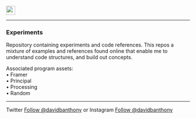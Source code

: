 <a href="http://davidbanthony.me" target="_blank"><img src="http://static1.squarespace.com/static/53d677d2e4b090e9cd5361cf/t/5854c52ec534a52513ac59ea/1481955228902/?format=original" height="25" alt=""></a>

<hr>

<h3>Experiments</h3>

<p>Repository containing experiments and code references. This repos a mixture of examples and references found online that enable me to understand code structures, and build out concepts. </p>

<p>Associated program assets:<br>
• Framer<br>
• Principal<br>
• Processing<br>
• Random</p>

<hr>

<p>Twitter <a href="https://twitter.com/davidbanthony" target="_blank">Follow @davidbanthony</a> or Instagram <a href="https://instagram.com/davidbanthony" target="_blank">Follow @davidbanthony</a></p>
